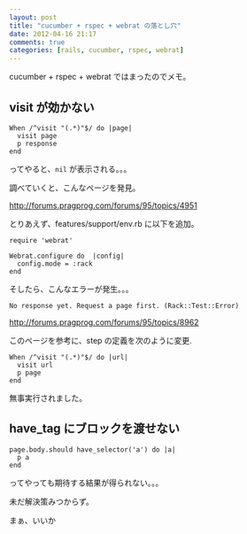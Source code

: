```yaml
---
layout: post
title: "cucumber + rspec + webrat の落とし穴"
date: 2012-04-16 21:17
comments: true
categories: [rails, cucumber, rspec, webrat]
---
```


cucumber + rspec + webrat ではまったのでメモ。

visit が効かない
----------------

    When /^visit "(.*)"$/ do |page|
	  visit page
	  p response
	end
	
ってやると、`nil` が表示される。。。


調べていくと、こんなページを発見。

<http://forums.pragprog.com/forums/95/topics/4951>

とりあえず、features/support/env.rb に以下を追加。

    require 'webrat'
	
    Webrat.configure do  |config|
      config.mode = :rack
    end

そしたら、こんなエラーが発生。。。

    No response yet. Request a page first. (Rack::Test::Error)
	
<http://forums.pragprog.com/forums/95/topics/8962>

このページを参考に、step の定義を次のように変更.

    When /^visit "(.*)"$/ do |url|
	  visit url
	  p page
	end
	
無事実行されました。


have_tag にブロックを渡せない
-----------------------------

    page.body.should have_selector('a') do |a|
      p a
    end

ってやっても期待する結果が得られない。。。

未だ解決策みつからず。


まぁ、いいか
